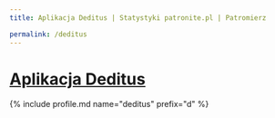 ```yaml
---
title: Aplikacja Deditus | Statystyki patronite.pl | Patromierz

permalink: /deditus
---
```


# [Aplikacja Deditus](https://patronite.pl/deditus)

{% include profile.md name="deditus" prefix="d" %}
